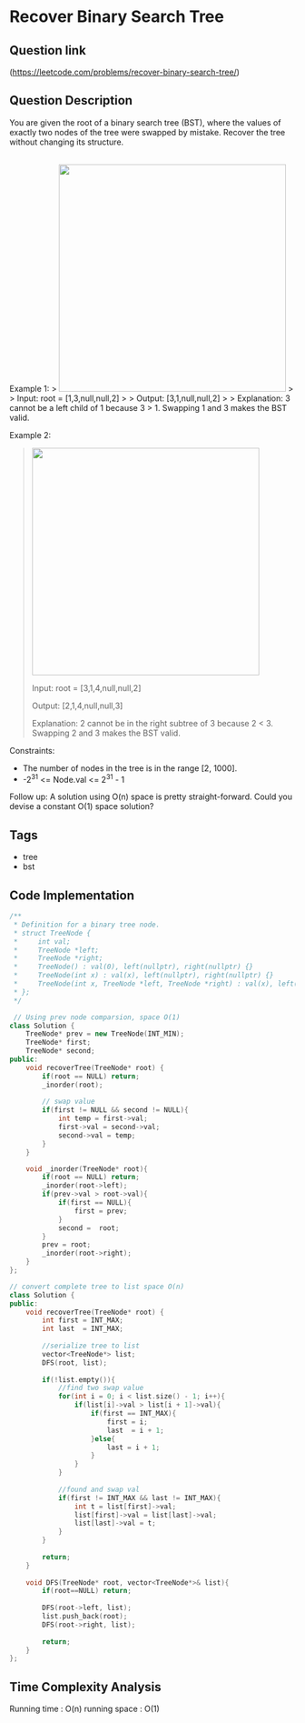 # Recover Binary Search Tree

## Question link
(https://leetcode.com/problems/recover-binary-search-tree/)

## Question Description
You are given the root of a binary search tree (BST), where the values of exactly two nodes of the tree were swapped by mistake. Recover the tree without changing its structure.

<br/>
Example 1:
> <img src="https://assets.leetcode.com/uploads/2020/10/28/recover1.jpg" width="400" />
>
> Input: root = [1,3,null,null,2]
>
> Output: [3,1,null,null,2]
>
> Explanation: 3 cannot be a left child of 1 because 3 > 1. Swapping 1 and 3 makes the BST valid.

Example 2:
> <img src="https://assets.leetcode.com/uploads/2020/10/28/recover2.jpg" width="400" />
>
> Input: root = [3,1,4,null,null,2]
>
> Output: [2,1,4,null,null,3]
>
> Explanation: 2 cannot be in the right subtree of 3 because 2 < 3. Swapping 2 and 3 makes the BST valid.


Constraints:
- The number of nodes in the tree is in the range [2, 1000].
- -2<sup>31</sup> <= Node.val <= 2<sup>31</sup> - 1

Follow up: A solution using O(n) space is pretty straight-forward. Could you devise a constant O(1) space solution?

## Tags
- tree
- bst

## Code Implementation
```c++
/**
 * Definition for a binary tree node.
 * struct TreeNode {
 *     int val;
 *     TreeNode *left;
 *     TreeNode *right;
 *     TreeNode() : val(0), left(nullptr), right(nullptr) {}
 *     TreeNode(int x) : val(x), left(nullptr), right(nullptr) {}
 *     TreeNode(int x, TreeNode *left, TreeNode *right) : val(x), left(left), right(right) {}
 * };
 */

 // Using prev node comparsion, space O(1)
class Solution {
    TreeNode* prev = new TreeNode(INT_MIN);
    TreeNode* first;
    TreeNode* second;
public:
    void recoverTree(TreeNode* root) {
        if(root == NULL) return;
        _inorder(root);
        
        // swap value
        if(first != NULL && second != NULL){
            int temp = first->val;
            first->val = second->val;
            second->val = temp;
        }
    }

    void _inorder(TreeNode* root){
        if(root == NULL) return;
        _inorder(root->left);
        if(prev->val > root->val){
            if(first == NULL){
                first = prev;
            }
            second =  root;
        }
        prev = root;
        _inorder(root->right);
    }
};

// convert complete tree to list space O(n)
class Solution {
public:
    void recoverTree(TreeNode* root) {
        int first = INT_MAX;
        int last  = INT_MAX;
        
        //serialize tree to list
        vector<TreeNode*> list;
        DFS(root, list);
        
        if(!list.empty()){
            //find two swap value
            for(int i = 0; i < list.size() - 1; i++){
                if(list[i]->val > list[i + 1]->val){
                    if(first == INT_MAX){
                        first = i;
                        last  = i + 1;
                    }else{
                        last = i + 1;
                    }
                }
            }
            
            //found and swap val
            if(first != INT_MAX && last != INT_MAX){
                int t = list[first]->val;
                list[first]->val = list[last]->val;
                list[last]->val = t;
            }
        }
        
        return;
    }
    
    void DFS(TreeNode* root, vector<TreeNode*>& list){
        if(root==NULL) return;
        
        DFS(root->left, list);
        list.push_back(root);
        DFS(root->right, list);
        
        return;
    }
};
```

## Time Complexity Analysis
Running time  : O(n)
running space : O(1)